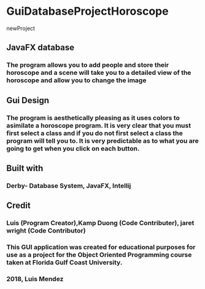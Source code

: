 # GuiDatabaseProjectHoroscope
newProject

## JavaFX database
### The program allows you to add people and store their horoscope and a scene will take you to a detailed view of the horoscope and allow you to change the image

## Gui Design
### The program is aesthetically pleasing as it uses colors to asimilate a horoscope program. It is very clear that you must first select a class and if you do not first select a class the program will tell you to. It is very predictable as to what you are going to get when you click on each button.

## Built with
### Derby- Database System, JavaFX, Intellij

## Credit
### Luis (Program Creator),Kamp Duong (Code Contributer), jaret wright (Code Contributor)

### This GUI application was created for educational purposes for use as a project for the Object Oriented Programming course taken at Florida Gulf Coast University. 
### 2018, Luis Mendez
